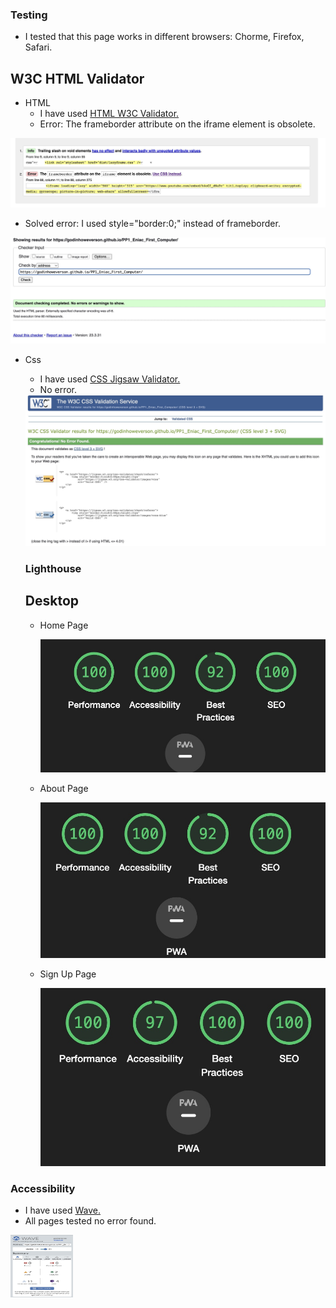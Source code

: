 ### Testing

- I tested that this page works in different browsers: Chorme, Firefox, Safari.

## W3C HTML Validator

- HTML
   - I have used <a href="https://validator.w3.org/" target="_blank">HTML W3C Validator.</a>
   - Error: The frameborder attribute on the iframe element is obsolete.

<img src="documentation/images/error-html.jpeg" alt="Validator HTML">

   - Solved error: I used style="border:0;" instead of frameborder.
   
<img src="documentation/images/no-error-html.jpg" alt="Validator HTML">

- Css
  - I have used <a href="https://jigsaw.w3.org/css-validator/" target="_blank">CSS Jigsaw Validator.</a>
  - No error.

  <img src="documentation/images/css-validator.jpg" alt="Validator CSS">

  ### Lighthouse

  ## Desktop

  - Home Page

    <img src="documentation/images/lighthouse-page-desktop.jpeg" alt="Home Page">

  - About Page

    <img src="documentation/images/lighthouse-about-desktop.jpeg" alt="Home Page">
  
  - Sign Up Page
  
    <img src="documentation/images/lighthouse-signup-desktop.jpeg" alt="Home Page">

### Accessibility
   - I have used <a href="https://wave.webaim.org/" target="_blank">Wave.</a>
   - All pages tested no error found.

   <img src="documentation/images/accessibility.jpeg" alt="Home Page" style=" width:100px; height:100px;">